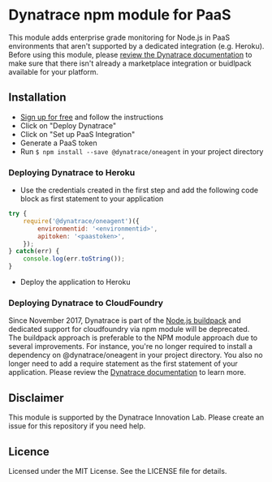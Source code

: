 # Dynatrace npm module for PaaS

This module adds enterprise grade monitoring for Node.js in PaaS environments that aren't supported by a dedicated integration (e.g. Heroku). Before using this module, please [review the Dynatrace documentation](https://www.dynatrace.com/support/help/infrastructure/) to make sure that there isn't already a marketplace integration or buidlpack available for your platform.

## Installation
* [Sign up for free](https://www.dynatrace.com/trial/) and follow the instructions
* Click on "Deploy Dynatrace"
* Click on "Set up PaaS Integration"
* Generate a PaaS token
* Run `$ npm install --save @dynatrace/oneagent` in your project directory

### Deploying Dynatrace to Heroku
* Use the credentials created in the first step and add the following code block as first statement to your application

```js
try {
    require('@dynatrace/oneagent')({
        environmentid: '<environmentid>',
        apitoken: '<paastoken>',
    });
} catch(err) {
    console.log(err.toString());
}
```

* Deploy the application to Heroku

### Deploying Dynatrace to CloudFoundry
Since November 2017, Dynatrace is part of the [Node.js buildpack](https://github.com/cloudfoundry/nodejs-buildpack) and dedicated support for cloudfoundry via npm module will be deprecated.
The buildpack approach is preferable to the NPM module approach due to several improvements. For instance, you're no longer required to install a dependency on @dynatrace/oneagent in your project directory. You also no longer need to add a require statement as the first statement of your application. Please review the [Dynatrace documentation](https://www.dynatrace.com/support/help/infrastructure/paas/how-do-i-monitor-cloud-foundry-applications/) to learn more.

## Disclaimer
This module is supported by the Dynatrace Innovation Lab.
Please create an issue for this repository if you need help.

## Licence
Licensed under the MIT License. See the LICENSE file for details.
